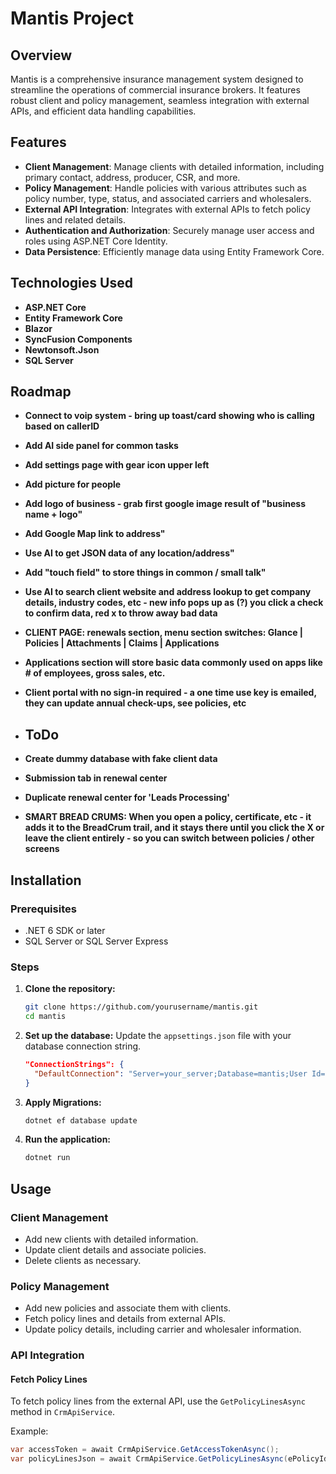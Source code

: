 # Mantis Project

## Overview

Mantis is a comprehensive insurance management system designed to streamline the operations of commercial insurance brokers. It features robust client and policy management, seamless integration with external APIs, and efficient data handling capabilities.

## Features

- **Client Management**: Manage clients with detailed information, including primary contact, address, producer, CSR, and more.
- **Policy Management**: Handle policies with various attributes such as policy number, type, status, and associated carriers and wholesalers.
- **External API Integration**: Integrates with external APIs to fetch policy lines and related details.
- **Authentication and Authorization**: Securely manage user access and roles using ASP.NET Core Identity.
- **Data Persistence**: Efficiently manage data using Entity Framework Core.

## Technologies Used

- **ASP.NET Core**
- **Entity Framework Core**
- **Blazor**
- **SyncFusion Components**
- **Newtonsoft.Json**
- **SQL Server**

## Roadmap

- **Connect to voip system - bring up toast/card showing who is calling based on callerID**
- **Add AI side panel for common tasks**
- **Add settings page with gear icon upper left**
- **Add picture for people**
- **Add logo of business - grab first google image result of "business name + logo"**
- **Add Google Map link to address"**
- **Use AI to get JSON data of any location/address"**
- **Add "touch field" to store things in common / small talk"**
- **Use AI to search client website and address lookup to get company details, industry codes, etc - new info pops up as (?) you click a check to confirm data, red x to throw away bad data**
- **CLIENT PAGE: renewals section, menu section switches: Glance | Policies | Attachments | Claims | Applications**
- **Applications section will store basic data commonly used on apps like # of employees, gross sales, etc.**
- **Client portal with no sign-in required - a one time use key is emailed, they can update annual check-ups, see policies, etc**

- ## ToDo
- **Create dummy database with fake client data**
- **Submission tab in renewal center**
- **Duplicate renewal center for 'Leads Processing'**
- **SMART BREAD CRUMS: When you open a policy, certificate, etc - it adds it to the BreadCrum trail, and it stays there until you click the X or leave the client entirely - so you can switch between policies / other screens**

 
## Installation

### Prerequisites

- .NET 6 SDK or later
- SQL Server or SQL Server Express

### Steps

1. **Clone the repository:**
    ```bash
    git clone https://github.com/yourusername/mantis.git
    cd mantis
    ```

2. **Set up the database:**
    Update the `appsettings.json` file with your database connection string.
    ```json
    "ConnectionStrings": {
      "DefaultConnection": "Server=your_server;Database=mantis;User Id=your_user;Password=your_password;"
    }
    ```

3. **Apply Migrations:**
    ```bash
    dotnet ef database update
    ```

4. **Run the application:**
    ```bash
    dotnet run
    ```

## Usage

### Client Management

- Add new clients with detailed information.
- Update client details and associate policies.
- Delete clients as necessary.

### Policy Management

- Add new policies and associate them with clients.
- Fetch policy lines and details from external APIs.
- Update policy details, including carrier and wholesaler information.

### API Integration

#### Fetch Policy Lines

To fetch policy lines from the external API, use the `GetPolicyLinesAsync` method in `CrmApiService`.

Example:
```csharp
var accessToken = await CrmApiService.GetAccessTokenAsync();
var policyLinesJson = await CrmApiService.GetPolicyLinesAsync(ePolicyId, accessToken);
